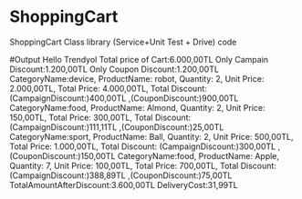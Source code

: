 # ShoppingCart
ShoppingCart Class library (Service+Unit Test + Drive) code

#Output
Hello Trendyol
Total price of Cart:6.000,00TL
Only Campain Discount:1.200,00TL
Only Coupon Discount:1.200,00TL
CategoryName:device, ProductName: robot, Quantity: 2, Unit Price: 2.000,00TL, Total Price: 4.000,00TL, Total Discount: (CampaignDiscount:)400,00TL ,(CouponDiscount:)900,00TL
CategoryName:food, ProductName: Almond, Quantity: 2, Unit Price: 150,00TL, Total Price: 300,00TL, Total Discount: (CampaignDiscount:)111,11TL ,(CouponDiscount:)25,00TL
CategoryName:sport, ProductName: Ball, Quantity: 2, Unit Price: 500,00TL, Total Price: 1.000,00TL, Total Discount: (CampaignDiscount:)300,00TL ,(CouponDiscount:)150,00TL
CategoryName:food, ProductName: Apple, Quantity: 7, Unit Price: 100,00TL, Total Price: 700,00TL, Total Discount: (CampaignDiscount:)388,89TL ,(CouponDiscount:)75,00TL
TotalAmountAfterDiscount:3.600,00TL
DeliveryCost:31,99TL
